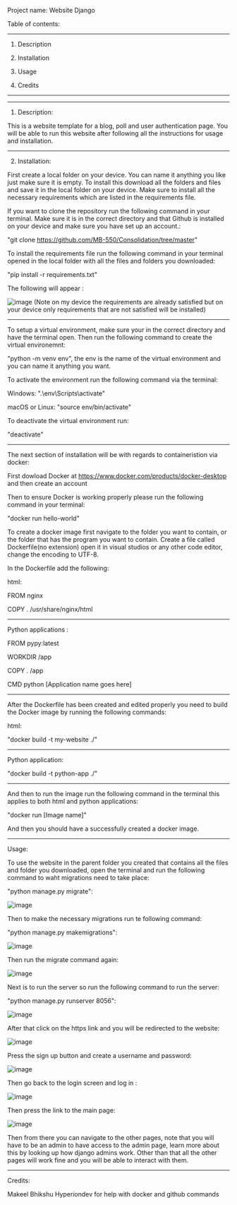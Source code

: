 Project name: Website Django

Table of contents:

*****************************************************
1. Description

2. Installation

3. Usage

4. Credits

****************************************************


****************************************************************************************************************************************************************************
1. Description: 

This is a website template for a blog, poll and user authentication page. You will be able to run this website after following all the instructions for usage and installation.

*****************************************************************************************************************************************************************************

2. Installation: 

First create a local folder on your device. You can name it anything you like just make sure it is empty.
To install this download all the folders and files and save it in the local folder on your device. 
Make sure to install all the necessary requirements which are listed in the requirements file.

If you want to clone the repository run the following command in your terminal. Make sure it is in the correct directory and that Github is installed on your device and make sure you have set up an account.:

"git clone https://github.com/MB-550/Consolidation/tree/master"

To install the requirements file run the following command in your terminal opened in the local folder with all the files and folders you downloaded:

"pip install -r requirements.txt"

The following will appear :

![image](https://github.com/MB-550/Consolidation/assets/149601983/87e42313-83e1-4c6f-84f8-cf7b14e674fa)
(Note on my device the requirements are already satisfied but on your device only requirements that are not satisfied will be installed)

----------------------------------------------------------------------
To setup a virtual environment, make sure your in the correct directory and have the terminal open. Then run the following command to create the virtual environemnt:

"python -m venv env", the env is the name of the virtual environment and you can name it anything you want.

To activate the environment run the following command via the terminal:

Windows: ".\env\Scripts\activate"

macOS or Linux: "source env/bin/activate"

To deactivate the virtual environment run:

"deactivate"

--------------------------------------------------------------------

The next section of installation will be with regards to containeristion via docker:

First dowload Docker at https://www.docker.com/products/docker-desktop and then create an account

Then to ensure Docker is working properly please run the following command in your terminal:

"docker run hello-world"

To create a docker image first navigate to the folder you want to contain, or the folder that has the program you want to contain.
Create a file called Dockerfile(no extension) open it in visual studios or any other code editor, change the encoding to UTF-8.

In the Dockerfile add the following:

html:

FROM nginx

COPY . /usr/share/nginx/html

------------------------------------
Python applications :

FROM pypy:latest

WORKDIR /app

COPY . /app

CMD python [Application name goes here]

------------------------------------------------

After the Dockerfile has been created and edited properly you need to build the Docker image by running the following commands:

html:

"docker build -t my-website ./"

----------------------------------------------------------

Python application:

"docker build -t python-app ./"

--------------------------------------------------------------------

And then to run the image run the following command in the terminal this applies to both html and python applications:

"docker run [Image name]"

And then you should have a successfully created a docker image.

*****************************************************************************************************************
Usage: 

To use the website in the parent folder you created that contains all the files and folder you downloaded, open the terminal and run the following command to waht migrations need to take place: 

"python manage.py migrate":

![image](https://github.com/MB-550/Consolidation/assets/149601983/db89ba20-883b-485c-a328-ec0af248b938)

Then to make the necessary migrations run te following command:

"python manage.py makemigrations":

![image](https://github.com/MB-550/Consolidation/assets/149601983/cfd371cb-d9d1-46b0-b40f-cfd3dbb90ff2)

Then run the migrate command again:

![image](https://github.com/MB-550/Consolidation/assets/149601983/2c3bf9ee-3a8e-4a0c-a4b1-cdd56741da55)


Next is to run the server so run the following command to run the server:

"python manage.py runserver 8056":

![image](https://github.com/MB-550/Consolidation/assets/149601983/70f8ae72-c402-486f-8faa-2fa9fa85f125)


After that click on the https link and you will be redirected to the website:

![image](https://github.com/MB-550/Consolidation/assets/149601983/644abe5f-4739-4391-8b70-73bb05e1add2)

Press the sign up button and create a username and password:

![image](https://github.com/MB-550/Consolidation/assets/149601983/2f2d565c-355a-478c-beb0-4b0aceac62bc)

Then go back to the login screen and log in :

![image](https://github.com/MB-550/Consolidation/assets/149601983/3f67a8ad-51ab-4330-a4c2-a958fad2fec6)

Then press the link to the main page:

![image](https://github.com/MB-550/Consolidation/assets/149601983/1fc75215-04d0-44bd-9204-06c2efacd834)

Then from there you can navigate to the other pages, note that you will have to be an admin to have access to the admin page, learn more about this by looking up how django admins work.
Other than that all the other pages will work fine and you will be able to interact with them.

******************************************************************************************************************************************************************
Credits: 

Makeel Bhikshu
Hyperiondev for help with docker and github commands

